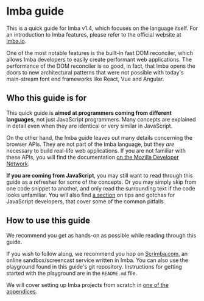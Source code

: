 # Imba guide

This is a quick guide for Imba v1.4, which focuses on the language itself. For 
an introduction to Imba features, please refer to the official website at
[imba.io](https://imba.io/).

One of the most notable features is the built-in fast DOM reconciler, which
allows Imba developers to easily create performant web applications. The
performance of the DOM reconciler is so good, in fact, that Imba opens the
doors to new architectural patterns that were not possible with today's
main-stream font end frameworks like React, Vue and Angular.

## Who this guide is for

This quick guide is **aimed at programmers coming from different languages**,
not just JavaScript programmers. Many concepts are explained in detail even
when they are identical or very similar in JavaScript.

On the other hand, the Imba guide leaves out many details concerning the
browser APIs. They are not part of the Imba language, but they *are*
necessary to build real-life web applications. If you are not familiar with
these APIs, you will find the documentation [on the Mozilla Developer
Network](https://developer.mozilla.org/en-US/docs/Web/API).

**If you are coming from JavaScript**, you may still want to read
through this guide as a refresher for some of the concepts. Or you may simply
skip from one code snippet to another, and only read the surrounding text if
the code looks unfamiliar. You will also find [a
section](./ch0/javascript.md) on tips and gotchas for JavaScript developers,
that cover some of the common pitfalls.

## How to use this guide

We recommend you get as hands-on as possible while reading through this guide.

If you wish to follow along, we recommend you hop on 
[Scrimba.com](https://scrimba.com/), an online sandbox/screencast service
written in Imba. You can also use the playground found in this guide's git repository. Instructions for getting started with the playground are in the `README.md` file.

We will cover setting up Imba projects from scratch in [one of the appendices](./appendices/setup.md).
